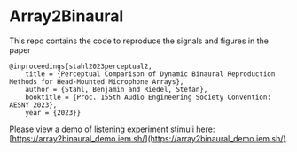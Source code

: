 # Array2Binaural

This repo contains the code to reproduce the signals and figures in the paper

```
@inproceedings{stahl2023perceptual2,
    title = {Perceptual Comparison of Dynamic Binaural Reproduction Methods for Head-Mounted Microphone Arrays},
    author = {Stahl, Benjamin and Riedel, Stefan},
    booktitle = {Proc. 155th Audio Engineering Society Convention: AESNY 2023},
    year = {2023}}
```

Please view a demo of listening experiment stimuli here: [https://array2binaural_demo.iem.sh/](https://array2binaural_demo.iem.sh/).


